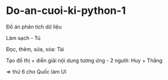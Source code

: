 # Do-an-cuoi-ki-python-1
Đồ án phân tích dữ liệu

Làm sạch - Tú

Đọc, thêm, sửa, xóa: Tài

Tạo đồ thị + diễn giải nội dung tương ứng - 2 người: Huy + Thắng

=> thứ 6 cho Quốc làm UI